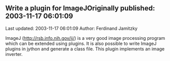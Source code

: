 ## Write a plugin for ImageJOriginally published: 2003-11-17 06:01:09 
Last updated: 2003-11-17 06:01:09 
Author: Ferdinand Jamitzky 
 
ImageJ (http://rsb.info.nih.gov/ij/) is a very good image processing program which can be extended using plugins. It is also possible to write ImageJ plugins in jython and generate a class file. This plugin implements an image inverter.